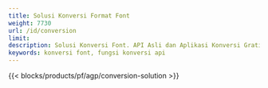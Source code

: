 ```yaml
---
title: Solusi Konversi Format Font 
weight: 7730
url: /id/conversion
limit: 
description: Solusi Konversi Font. API Asli dan Aplikasi Konversi Gratis untuk file font TTF, WOFF, WOFF2, EOT, CFF, dan Type1.
keywords: konversi font, fungsi konversi api
---
```


{{< blocks/products/pf/agp/conversion-solution >}} 